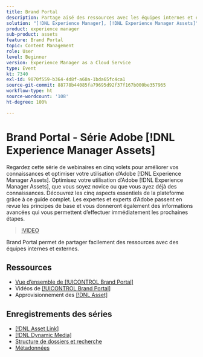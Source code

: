 ```yaml
---
title: Brand Portal
description: Partage aisé des ressources avec les équipes internes et externes
solution: "[!DNL Experience Manager], [!DNL Experience Manager Assets]"
product: experience manager
sub-product: assets
feature: Brand Portal
topic: Content Management
role: User
level: Beginner
version: Experience Manager as a Cloud Service
type: Event
kt: 7340
exl-id: 9070f559-b364-4d8f-a60a-1bda65fc4ca1
source-git-commit: 88778b44085fa79695d92f37f167b000be357965
workflow-type: ht
source-wordcount: '108'
ht-degree: 100%

---
```


# Brand Portal - Série Adobe [!DNL Experience Manager Assets]

Regardez cette série de webinaires en cinq volets pour améliorer vos connaissances et optimiser votre utilisation dʼAdobe [!DNL Experience Manager Assets]. Optimisez votre utilisation d’Adobe [!DNL Experience Manager Assets], que vous soyez novice ou que vous ayez déjà des connaissances. Découvrez les cinq aspects essentiels de la plateforme grâce à ce guide complet. Les expertes et experts d’Adobe passent en revue les principes de base et vous donneront également des informations avancées qui vous permettent d’effectuer immédiatement les prochaines étapes.

>[!VIDEO](https://video.tv.adobe.com/v/332133/?quality=12&learn=on&hidetitle=true)

Brand Portal permet de partager facilement des ressources avec des équipes internes et externes.

## Ressources

* [Vue d’ensemble de [!UICONTROL Brand Portal]](https://experienceleague.adobe.com/fr/docs/experience-manager-brand-portal/using/introduction/brand-portal)
* Vidéos de [[!UICONTROL Brand Portal]](https://experienceleague.adobe.com/fr/docs/experience-manager-learn/assets/sharing/brand-portal/brand-portal)
* Approvisionnement des [[!DNL Asset] ](https://experienceleague.adobe.com/fr/docs/experience-manager-brand-portal/using/asset-sourcing-in-brand-portal/brand-portal-asset-sourcing)

## Enregistrements des séries

* [[!DNL Asset Link]](asset-link.md)
* [[!DNL Dynamic Media]](dynamic-media.md)
* [Structure de dossiers et recherche](folder-structure-search.md)
* [Métadonnées](metadata.md)
